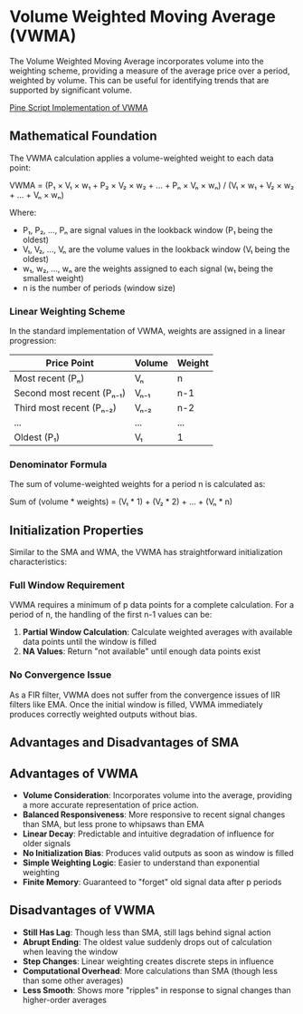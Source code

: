 # Volume Weighted Moving Average (VWMA)

The Volume Weighted Moving Average incorporates volume into the weighting scheme, providing a measure of the average price over a period, weighted by volume. This can be useful for identifying trends that are supported by significant volume.

[Pine Script Implementation of VWMA](https://github.com/mihakralj/pinescript/blob/main/indicators/trends_FIR/vwma.pine)

## Mathematical Foundation

The VWMA calculation applies a volume-weighted weight to each data point:

VWMA = (P₁ × V₁ × w₁ + P₂ × V₂ × w₂ + ... + Pₙ × Vₙ × wₙ) / (V₁ × w₁ + V₂ × w₂ + ... + Vₙ × wₙ)

Where:

- P₁, P₂, ..., Pₙ are signal values in the lookback window (P₁ being the oldest)
- V₁, V₂, ..., Vₙ are the volume values in the lookback window (V₁ being the oldest)
- w₁, w₂, ..., wₙ are the weights assigned to each signal (w₁ being the smallest weight)
- n is the number of periods (window size)

### Linear Weighting Scheme

In the standard implementation of VWMA, weights are assigned in a linear progression:

| Price Point | Volume | Weight |
|------------|--------|--------|
| Most recent (Pₙ) | Vₙ | n |
| Second most recent (Pₙ₋₁) | Vₙ₋₁ | n-1 |
| Third most recent (Pₙ₋₂) | Vₙ₋₂ | n-2 |
| ... | ... | ... |
| Oldest (P₁) | V₁ | 1 |

### Denominator Formula

The sum of volume-weighted weights for a period n is calculated as:

Sum of (volume * weights) = (V₁ * 1) + (V₂ * 2) + ... + (Vₙ * n)

## Initialization Properties

Similar to the SMA and WMA, the VWMA has straightforward initialization characteristics:

### Full Window Requirement

VWMA requires a minimum of p data points for a complete calculation. For a period of n, the handling of the first n-1 values can be:

1. **Partial Window Calculation**: Calculate weighted averages with available data points until the window is filled
2. **NA Values**: Return "not available" until enough data points exist

### No Convergence Issue

As a FIR filter, VWMA does not suffer from the convergence issues of IIR filters like EMA. Once the initial window is filled, VWMA immediately produces correctly weighted outputs without bias.

## Advantages and Disadvantages of SMA

## Advantages of VWMA

- **Volume Consideration**: Incorporates volume into the average, providing a more accurate representation of price action.
- **Balanced Responsiveness**: More responsive to recent signal changes than SMA, but less prone to whipsaws than EMA
- **Linear Decay**: Predictable and intuitive degradation of influence for older signals
- **No Initialization Bias**: Produces valid outputs as soon as window is filled
- **Simple Weighting Logic**: Easier to understand than exponential weighting
- **Finite Memory**: Guaranteed to "forget" old signal data after p periods

## Disadvantages of VWMA

- **Still Has Lag**: Though less than SMA, still lags behind signal action
- **Abrupt Ending**: The oldest value suddenly drops out of calculation when leaving the window
- **Step Changes**: Linear weighting creates discrete steps in influence
- **Computational Overhead**: More calculations than SMA (though less than some other averages)
- **Less Smooth**: Shows more "ripples" in response to signal changes than higher-order averages
